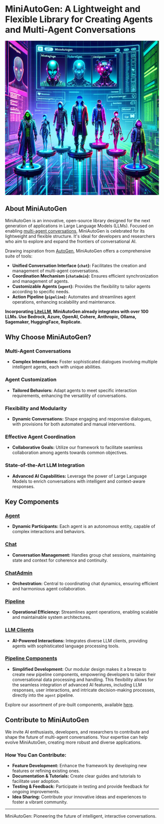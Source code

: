 # MiniAutoGen: A **Lightweight and Flexible** Library for Creating Agents and Multi-Agent Conversations

![MiniAutoGen Logo](miniautogen.png)

## About MiniAutoGen

MiniAutoGen is an innovative, open-source library designed for the next generation of applications in Large Language Models (LLMs). Focused on enabling [multi-agent conversations](docs/eng/multi_agent_chats.md), MiniAutoGen is celebrated for its lightweight and flexible structure. It's ideal for developers and researchers who aim to explore and expand the frontiers of conversational AI.

Drawing inspiration from [AutoGen](https://github.com/microsoft/autogen), MiniAutoGen offers a comprehensive suite of tools:
- **Unified Conversation Interface (`chat`):** Facilitates the creation and management of multi-agent conversations.
- **Coordination Mechanism (`chatadmin`):** Ensures efficient synchronization and management of agents.
- **Customizable Agents (`agent`):** Provides the flexibility to tailor agents according to specific needs.
- **Action Pipeline (`pipeline`):** Automates and streamlines agent operations, enhancing scalability and maintenance.

**Incorporating [LiteLLM](docs.litellm.ai/docs/), MiniAutoGen already integrates with over 100 LLMs. Use Bedrock, Azure, OpenAI, Cohere, Anthropic, Ollama, Sagemaker, HuggingFace, Replicate.**


## Why Choose MiniAutoGen?

### Multi-Agent Conversations
- **Complex Interactions:** Foster sophisticated dialogues involving multiple intelligent agents, each with unique abilities.

### Agent Customization
- **Tailored Behaviors:** Adapt agents to meet specific interaction requirements, enhancing the versatility of conversations.

### Flexibility and Modularity
- **Dynamic Conversations:** Shape engaging and responsive dialogues, with provisions for both automated and manual interventions.

### Effective Agent Coordination
- **Collaborative Goals:** Utilize our framework to facilitate seamless collaboration among agents towards common objectives.

### State-of-the-Art LLM Integration
- **Advanced AI Capabilities:** Leverage the power of Large Language Models to enrich conversations with intelligent and context-aware responses.

## Key Components

### [Agent](docs/eng/agent.md)
- **Dynamic Participants:** Each agent is an autonomous entity, capable of complex interactions and behaviors.

### [Chat](docs/eng/chat.md)
- **Conversation Management:** Handles group chat sessions, maintaining state and context for coherence and continuity.

### [ChatAdmin](docs/eng/chat_admin.md)
- **Orchestration:** Central to coordinating chat dynamics, ensuring efficient and harmonious agent collaboration.

### [Pipeline](docs/eng/pipeline.md)
- **Operational Efficiency:** Streamlines agent operations, enabling scalable and maintainable system architectures.

### [LLM Clients](docs/eng/llm_client.md)
- **AI-Powered Interactions:** Integrates diverse LLM clients, providing agents with sophisticated language processing tools.

### [Pipeline Components](docs/eng/components.md)

- **Simplified Development:** Our modular design makes it a breeze to create new pipeline components, empowering developers to tailor their conversational data processing and handling. This flexibility allows for the seamless integration of advanced AI features, including LLM responses, user interactions, and intricate decision-making processes, directly into the `agent` pipeline.

Explore our assortment of pre-built components, available [here](../miniautogen/pipeline/components/components.py).


## Contribute to MiniAutoGen

We invite AI enthusiasts, developers, and researchers to contribute and shape the future of multi-agent conversations. Your expertise can help evolve MiniAutoGen, creating more robust and diverse applications.

### How You Can Contribute:
- **Feature Development:** Enhance the framework by developing new features or refining existing ones.
- **Documentation & Tutorials:** Create clear guides and tutorials to facilitate user adoption.
- **Testing & Feedback:** Participate in testing and provide feedback for ongoing improvements.
- **Idea Sharing:** Contribute your innovative ideas and experiences to foster a vibrant community.

---

MiniAutoGen: Pioneering the future of intelligent, interactive conversations.
